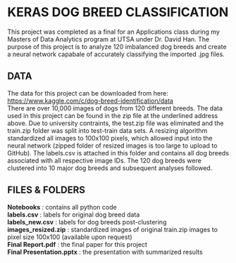 # KERAS DOG BREED CLASSIFICATION
This project was completed as a final for an Applications class during my Masters of Data Analytics program at UTSA under Dr. David Han. The purpose of this project is to analyze 120 imbalanced dog breeds and create a neural network capabale of accurately classifying the imported .jpg files.

## DATA
The data for this project can be downloaded from here: https://www.kaggle.com/c/dog-breed-identification/data </br>
There are over 10,000 images of dogs from 120 different breeds. The data used in this project can be found in the zip file at the underlined address above. Due to university contraints, the test.zip file was eliminated and the train.zip folder was split into test-train data sets. A resizing algorithm standardized all images to 100x100 pixels, which allowed input into the neural network (zipped folder of resized images is too large to upload to GitHub). The labels.csv is attached in this folder and contains all dog breeds associated with all respective image IDs. The 120 dog breeds were clustered into 10 major dog breeds and subsequent analyses followed. 

## FILES & FOLDERS
**Notebooks** : contains all python code </br>
**labels.csv** : labels for original dog breed data </br>
**labels_new.csv** : labels for dog breeds post-clustering </br>
**images_resized.zip** : standardized images of original train.zip images to pixel size 100x100 (available upon request) </br>
**Final Report.pdf** : the final paper for this project </br>
**Final Presentation.pptx** : the presentation with summarized results
